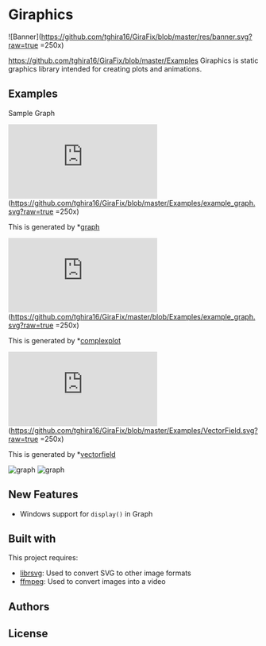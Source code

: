 # Giraphics
![Banner](https://github.com/tghira16/GiraFix/blob/master/res/banner.svg?raw=true =250x)


https://github.com/tghira16/GiraFix/blob/master/Examples
Giraphics is static graphics library intended for creating plots and animations.

## Examples
Sample Graph 

![graph](https://github.com/tghira16/GiraFix/blob/master/Examples/example_graph.svg?raw=true =250x)

This is generated by *[graph]


![graph](https://github.com/tghira16/GiraFix/master/blob/Examples/example_graph.svg?raw=true =250x)

This is generated by *[complexplot]


![graph](https://github.com/tghira16/GiraFix/blob/master/Examples/VectorField.svg?raw=true =250x)

This is generated by *[vectorfield]

![graph](https://github.com/tghira16/GiraFix/blob/master/Taylor/TaylorSeriesSine.gif)
![graph](https://github.com/tghira16/GiraFix/blob/master/res/DoublePendulum.gif)




## New Features
* Windows support for  `display()` in Graph

## Built with

This project requires:
* [librsvg]: Used to convert SVG to other image formats
* [ffmpeg]: Used to convert images into a video 



## Authors


[ffmpeg]: <https://ffmpeg.org/>
[librsvg]: <https://github.com/GNOME/librsvg>
[graph]: <https://github.com/tghira16/GiraFix/blob/master/Examples/graph_example.py>
[complexplot]: <https://github.com/tghira16/GiraFix/blob/master/Examples/Complex_Function_Example.py>
[vectorfield]: <https://github.com/tghira16/GiraFix/blob/master/Examples/Vector_field_example.py>


## License
